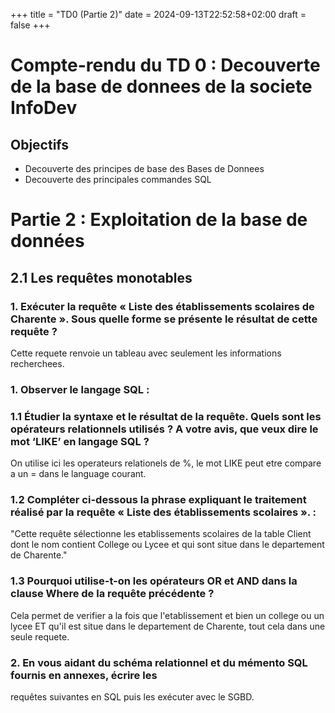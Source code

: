 +++
title = "TD0 (Partie 2)"
date = 2024-09-13T22:52:58+02:00
draft = false 
+++

# Compte-rendu du TD 0 : Decouverte de la base de donnees de la societe InfoDev

## Objectifs

- Decouverte des principes de base des Bases de Donnees
- Decouverte des principales commandes SQL

# Partie 2 : Exploitation de la base de données

## 2.1 Les requêtes monotables

### 1. Exécuter la requête « Liste des établissements scolaires de Charente ». Sous quelle forme se présente le résultat de cette requête ?

Cette requete renvoie un tableau avec seulement les informations recherchees. 

### 1. Observer le langage SQL :
### 1.1 Étudier la syntaxe et le résultat de la requête. Quels sont les opérateurs relationnels utilisés ? A votre avis, que veux dire le mot ‘LIKE’ en langage SQL ?

On utilise ici les operateurs relationels de %, le mot LIKE peut etre compare a un = dans le language courant.

### 1.2 Compléter ci-dessous la phrase expliquant le traitement réalisé par la requête « Liste des établissements scolaires ». :

"Cette requête sélectionne les etablissements scolaires de la table Client dont le nom contient College ou Lycee et qui sont situe dans le departement de Charente."

### 1.3 Pourquoi utilise-t-on les opérateurs OR et AND dans la clause Where de la requête précédente ?

Cela permet de verifier a la fois que l'etablissement et bien un college ou un lycee ET qu'il est situe dans le departement de Charente, tout cela dans une seule requete.

### 2. En vous aidant du schéma relationnel et du mémento SQL fournis en annexes, écrire les
requêtes suivantes en SQL puis les exécuter avec le SGBD.
